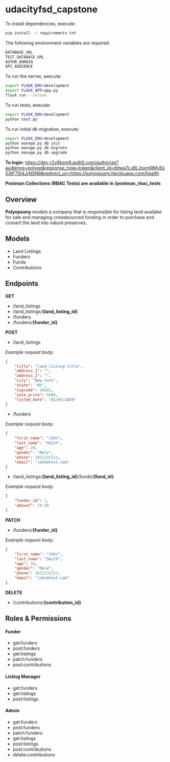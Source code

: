 # udacityfsd_capstone

To install dependencies, execute:
```bash
pip install -r requirements.txt
```

The following environment variables are required:
```bash
DATABASE_URL
TEST_DATABASE_URL
AUTH0_DOMAIN
API_AUDIENCE
```

To run the server, execute:
```bash
export FLASK_ENV=development
export FLASK_APP=app.py
flask run --reload
```

To run tests, execute:
```bash
export FLASK_ENV=development
python test.py
```

To run initial db migration, execute:
```bash
export FLASK_ENV=development
python manage.py db init
python manage.py db migrate
python manage.py db upgrade
```

**To login**:
https://dev-r2v8kom9.auth0.com/authorize?audience=polyop&response_type=token&client_id=ddwa7LxBL2pxmRMyEk53tF7SI4JrN0N6&redirect_uri=https://polyopsony.herokuapp.com/health

**Postman Collections (RBAC Tests) are available in /postman_rbac_tests**

## Overview
**Polyopsony** models a company that is responsible for listing land availabe for sale and managing crowdsourced funding in order to purchase and convert the land into nature preserves.

## Models

* Land Listings 
* Funders
* Funds
* Contributions 

## Endpoints
**GET**
* /land_listings
* /land_listings/**{land_listing_id}**
* /funders
* /funders/**{funder_id}**

**POST**
* /land_listings

*Example request body:*
```json
{
    "title": "land listing title",
    "address_1": "",
    "address_2": "",
    "city": "New York",
    "state": "NY",
    "zipcode": 10101,
    "sale_price": 5000,
    "listed_date": "01/01/2020"
}
```
* /funders

*Example request body:*
```json
{
    "first_name": "John",
    "last_name": "Smith",
    "age": 20,
    "gender": "Male",
    "phone": 1021231212,
    "email": "john@test.com"
}
```
* /land_listings/**{land_listing_id}**/funds/**{fund_id}**

*Example request body:*
```json
{
    "funder_id": 1,
    "amount": 10.50
}
```

**PATCH**
* /funders/**{funder_id}**

*Example request body:*
```json
{
    "first_name": "John",
    "last_name": "Smith",
    "age": 20,
    "gender": "Male",
    "phone": 1021231212,
    "email": "john@test.com"
}
```

**DELETE**
* /contributions/**{contribution_id}**

## Roles & Permissions

#### Funder
* get:funders
* post:funders
* get:listings
* patch:funders
* post:contributions	

#### Listing Manager
* get:funders	
* get:listings
* post:listings

#### Admin
* get:funders
* post:funders
* patch:funders
* get:listings
* post:listings
* post:contributions
* delete:contributions